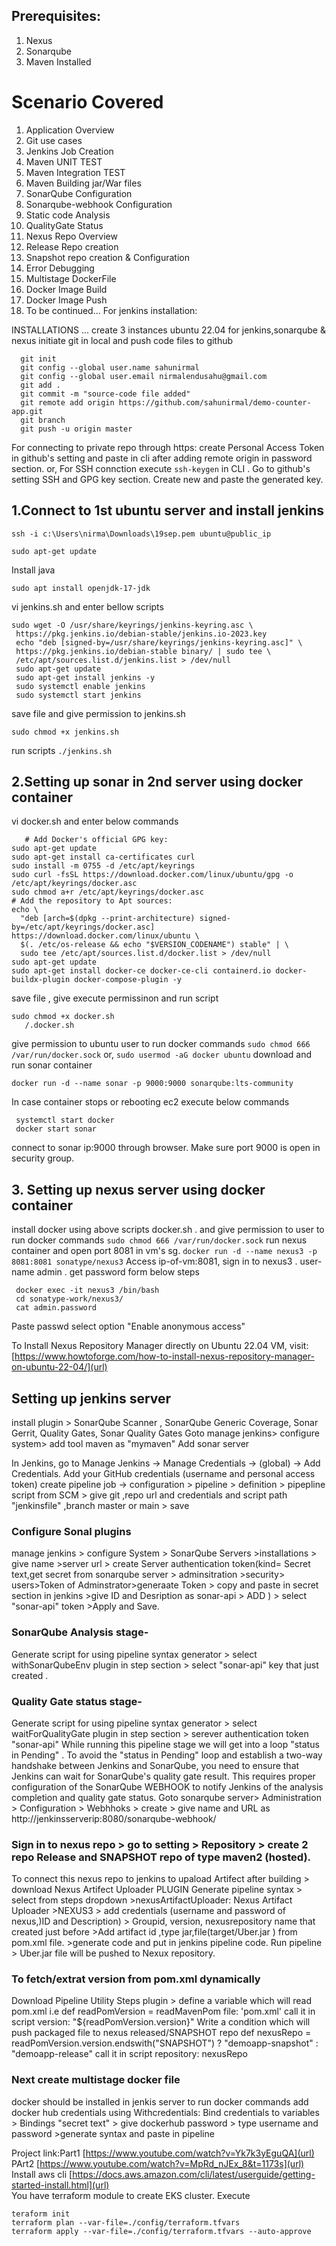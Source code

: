 ## Prerequisites:
1. Nexus 
2. Sonarqube
3. Maven Installed

# Scenario Covered
1. Application Overview
2. Git use cases
3. Jenkins Job Creation 
4. Maven UNIT TEST
5. Maven Integration TEST
6. Maven Building jar/War files
7. SonarQube Configuration
8. Sonarqube-webhook Configuration 
9. Static code Analysis 
10. QualityGate Status  
11. Nexus Repo Overview
12. Release Repo creation 
13. Snapshot repo creation  & Configuration
14. Error Debugging
15. Multistage DockerFile 
16. Docker Image Build
17. Docker Image Push
18. To be continued...
For jenkins installation:

INSTALLATIONS ...
create 3 instances ubuntu 22.04 for jenkins,sonarqube & nexus
initiate git in local and push code files to github
 ```
   git init
   git config --global user.name sahunirmal
   git config --global user.email nirmalendusahu@gmail.com
   git add .
   git commit -m "source-code file added"
   git remote add origin https://github.com/sahunirmal/demo-counter-app.git
   git branch
   git push -u origin master
   ```
For connecting to private repo through https: create Personal Access Token in github's setting and paste in cli after  adding remote origin in password section.
or, For SSH connction execute `ssh-keygen` in CLI . Go to github's setting SSH and GPG key section. Create new and paste the generated key.

## 1.Connect to 1st ubuntu server and install jenkins

  ```
ssh -i c:\Users\nirma\Downloads\19sep.pem ubuntu@public_ip
  ```
  ```
 sudo apt-get update
  ```
Install java 
```
sudo apt install openjdk-17-jdk
```
vi jenkins.sh  and enter  bellow scripts
  ```
sudo wget -O /usr/share/keyrings/jenkins-keyring.asc \
   https://pkg.jenkins.io/debian-stable/jenkins.io-2023.key
   echo "deb [signed-by=/usr/share/keyrings/jenkins-keyring.asc]" \
   https://pkg.jenkins.io/debian-stable binary/ | sudo tee \
   /etc/apt/sources.list.d/jenkins.list > /dev/null
   sudo apt-get update
   sudo apt-get install jenkins -y
   sudo systemctl enable jenkins
   sudo systemctl start jenkins
```
save file and give permission to jenkins.sh
  ```
  sudo chmod +x jenkins.sh
```
run scripts
   `./jenkins.sh`
   
## 2.Setting up sonar  in 2nd server using docker container
   vi docker.sh    and enter below commands
```
   # Add Docker's official GPG key:
sudo apt-get update
sudo apt-get install ca-certificates curl
sudo install -m 0755 -d /etc/apt/keyrings
sudo curl -fsSL https://download.docker.com/linux/ubuntu/gpg -o /etc/apt/keyrings/docker.asc
sudo chmod a+r /etc/apt/keyrings/docker.asc
# Add the repository to Apt sources:
echo \
  "deb [arch=$(dpkg --print-architecture) signed-by=/etc/apt/keyrings/docker.asc] https://download.docker.com/linux/ubuntu \
  $(. /etc/os-release && echo "$VERSION_CODENAME") stable" | \
  sudo tee /etc/apt/sources.list.d/docker.list > /dev/null
sudo apt-get update
sudo apt-get install docker-ce docker-ce-cli containerd.io docker-buildx-plugin docker-compose-plugin -y
```
save file , give execute permissinon and run script
```
sudo chmod +x docker.sh
   /.docker.sh
```
give permission to ubuntu user to run docker commands
   `sudo chmod 666 /var/run/docker.sock`
   or,
   `sudo usermod -aG docker ubuntu`
download and run sonar container 
  ```
docker run -d --name sonar -p 9000:9000 sonarqube:lts-community
  ```
In case container stops or rebooting ec2 execute below commands
```
 systemctl start docker
 docker start sonar
```
connect to sonar ip:9000 through browser. Make sure port 9000 is open in security group.   

## 3. Setting up nexus server using docker container

install docker using above scripts docker.sh . and give permission to user to run docker commands
    ```
    sudo chmod 666 /var/run/docker.sock
    ```
run nexus container and open port 8081 in vm's sg.
    ```
    docker run -d --name nexus3 -p 8081:8081 sonatype/nexus3
    ```
Access ip-of-vm:8081, sign in to nexus3 . user-name admin . get password form below steps
   
   ```
    docker exec -it nexus3 /bin/bash
    cd sonatype-work/nexus3/
    cat admin.password
   ```
Paste passwd select option "Enable anonymous access"

To Install Nexus Repository Manager directly on Ubuntu 22.04 VM, visit:  [https://www.howtoforge.com/how-to-install-nexus-repository-manager-on-ubuntu-22-04/](url)

## Setting up jenkins server

install plugin > SonarQube Scanner , SonarQube Generic Coverage, Sonar Gerrit, Quality Gates, Sonar Quality Gates
Goto manage jenkins> configure system> add tool maven as "mymaven"
Add sonar server 

In Jenkins, go to Manage Jenkins -> Manage Credentials -> (global) -> Add Credentials.
Add your GitHub credentials (username and personal access token)
create pipeline job -> configuration > pipeline > definition > pipepline script from SCM > give git ,repo url and credentials and script path "jenkinsfile" ,branch master or main > save

### Configure Sonal plugins
manage jenkins > configure System > SonarQube Servers >installations > give name >server url > create Server authentication token(kind= Secret text,get secret from sonarqube server > adminsitration >security> users>Token of Adminstrator>generaate Token > copy and paste in secret section in jenkins >give ID and Desription as sonar-api > ADD ) > select "sonar-api" token >Apply and Save.

### SonarQube Analysis stage-
Generate script for using pipeline syntax generator > select withSonarQubeEnv plugin in step section > select "sonar-api" key that just created .

### Quality Gate status stage-
Generate script for using pipeline syntax generator > select waitForQualityGate  plugin in step section > serever authentication token "sonar-api" 
While running this pipeline stage we will get into a loop "status in Pending" . To avoid the "status in Pending" loop and establish a two-way handshake between Jenkins and SonarQube, you need to ensure that Jenkins can wait for SonarQube's quality gate result. This requires proper configuration of the SonarQube WEBHOOK to notify Jenkins of the analysis completion and quality gate status.
Goto sonarqube server> Administration > Configuration > Webhhoks > create > give name and URL as http://jenkinsserverip:8080/sonarqube-webhook/  

### Sign in to nexus repo > go to setting > Repository > create  2 repo Release and SNAPSHOT repo of type maven2 (hosted).
To connect this nexus repo to jenkins to upaload Artifect after building > download  Nexus Artifect Uploader PLUGIN
Generate pipeline syntax > select from steps dropdown >nexusArtifactUploader: Nexus Artifact Uploader >NEXUS3 > add credentials (username and password of nexus,)ID and Description) > Groupid, version, nexusrepository name that created just before >Add artifact id ,type jar,file(target/Uber.jar ) from pom.xml file. >generate code and put in jenkins pipeline code. Run pipeline > Uber.jar file will be pushed to Nexux repository.

### To fetch/extrat version from pom.xml dynamically 
Download Pipeline Utility Steps plugin > define a variable which will read pom.xml i.e 
def readPomVersion = readMavenPom file: 'pom.xml'    call it in script
version: "${readPomVersion.version}"
Write a condition which will push packaged file to nexus released/SNAPSHOT repo
def nexusRepo = readPomVersion.version.endswith("SNAPSHOT") ? "demoapp-snapshot" : "demoapp-release"      call it in script
repository: nexusRepo

### Next create multistage docker file
docker should be installed in jenkis server to run docker commands
add docker hub credentials using Withcredentials: Bind credentials to variables > Bindings "secret text"  > give dockerhub password > type username and password >generate syntax and paste in pipeline

Project link:Part1 [https://www.youtube.com/watch?v=Yk7k3yEguQA](url) 
             PArt2 [https://www.youtube.com/watch?v=MpRd_nJEx_8&t=1173s](url)
Install aws cli [https://docs.aws.amazon.com/cli/latest/userguide/getting-started-install.html](url)             
You have terraform module to create EKS cluster. Execute
```
teraform init
terraform plan --var-file=./config/terraform.tfvars
terraform apply --var-file=./config/terraform.tfvars --auto-approve
```










    
    
    


   

   
   
   

